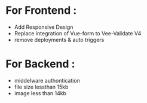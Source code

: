 # For Frontend : 
- Add Responsive Design
- Replace integration of Vue-form to Vee-Validate V4 
- remove deployments & auto triggers

# For Backend : 
- middelware authontication
- file size lessthan  15kb
- image less than 14kb